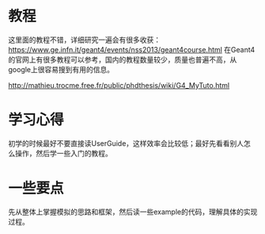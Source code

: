 # 教程
这里面的教程不错，详细研究一遍会有很多收获：
https://www.ge.infn.it/geant4/events/nss2013/geant4course.html
在Geant4的官网上有很多教程可以参考，国内的教程数量较少，质量也普遍不高，从google上很容易搜到有用的信息。

http://mathieu.trocme.free.fr/public/phdthesis/wiki/G4_MyTuto.html

# 学习心得
 初学的时候最好不要直接读UserGuide，这样效率会比较低；最好先看看别人怎么操作，然后学一些入门的教程。
# 一些要点
先从整体上掌握模拟的思路和框架，然后读一些example的代码，理解具体的实现过程。
